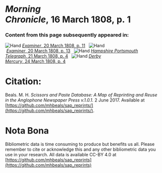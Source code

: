 # *Morning Chronicle*, 16 March 1808, p. 1  
  
### Content from this page subsequently appeared in:  
![Hand](http://scissorsandpaste.net/wp-content/uploads/2017/06/smallhandpointer.png) [*Examiner*, 20 March 1808, p. 11](https://mhbeals.github.io/sap_html/Examiner/Examiner-20-March-1808-p-11)  
![Hand](http://scissorsandpaste.net/wp-content/uploads/2017/06/smallhandpointer.png) [*Examiner*, 20 March 1808, p. 13](https://mhbeals.github.io/sap_html/Examiner/Examiner-20-March-1808-p-13)  
![Hand](http://scissorsandpaste.net/wp-content/uploads/2017/06/smallhandpointer.png) [*Hampshire Portsmouth Telegraph*, 21 March 1808, p. 4](https://mhbeals.github.io/sap_html/Hampshire-Portsmouth-Telegraph/Hampshire-Portsmouth-Telegraph-21-March-1808-p-4)  
![Hand](http://scissorsandpaste.net/wp-content/uploads/2017/06/smallhandpointer.png) [*Derby Mercury*, 24 March 1808, p. 4](https://mhbeals.github.io/sap_html/Derby-Mercury/Derby-Mercury-24-March-1808-p-4)  


# Citation: 

Beals. M. H. *Scissors and Paste Database: A Map of Reprinting and Reuse in the Anglophone Newspaper Press v.1.0.1.* 2 June 2017. Available at [https://github.com/mhbeals/sap_reprints/](https://github.com/mhbeals/sap_reprints/). 

# Nota Bona

Bibliometric data is time consuming to produce but benefits us all. Please remember to cite or acknowledge this and any other bibliometric data you use in your research. All data is available CC-BY 4.0 at [https://github.com/mhbeals/sap_reprints](https://github.com/mhbeals/sap_reprints)